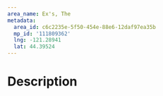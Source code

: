 ```yaml
---
area_name: Ex's, The
metadata:
  area_id: c6c2235e-5f50-454e-88e6-12daf97ea35b
  mp_id: '111809362'
  lng: -121.28941
  lat: 44.39524
---
```

# Description
